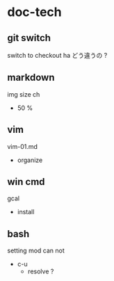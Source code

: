 
# doc-tech


## git switch

switch to checkout ha どう違うの ?


## markdown

img size ch
- 50 %


## vim

vim-01.md
- organize


## win cmd

gcal
- install


## bash

setting mod can not
- c-u
  - resolve ?



